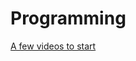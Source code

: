 # Programming

[A few videos to start](https://www.youtube.com/@DmitrySoshnikov-education/playlists)
